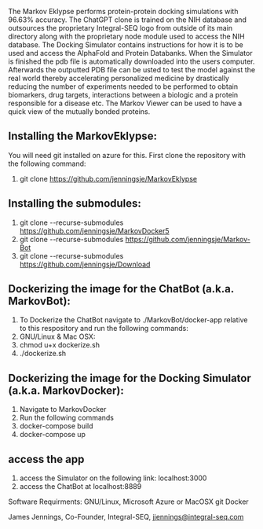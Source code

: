 The Markov Eklypse performs protein-protein docking simulations with 96.63% accuracy. The ChatGPT clone is trained on the NIH database and outsources the proprietary Integral-SEQ logo from outside of its 
main directory along with the proprietary node module used to access the NIH database.
The Docking Simulator contains instructions for how it is to be used and access the AlphaFold and Protein Databanks. When the Simulator is finished the pdb file is automatically downloaded into the
users computer. Afterwards the outputted PDB file can be usted to test the model against the real world thereby accelerating personalized medicine by drastically reducing the number of experiments needed to be performed to obtain biomarkers, drug targets, interactions between a biologic and 
a protein responsible for a disease etc. The Markov Viewer can be used to have a quick view of the mutually bonded proteins.

## Installing the MarkovEklypse:
You will need git installed on azure for this.
First clone the repository with the following command:
1. git clone https://github.com/jenningsje/MarkovEklypse

## Installing the submodules:
1. git clone --recurse-submodules https://github.com/jenningsje/MarkovDocker5
2. git clone --recurse-submodules https://github.com/jenningsje/Markov-Bot
2. git clone --recurse-submodules https://github.com/jenningsje/Download

## Dockerizing the image for the ChatBot (a.k.a. MarkovBot):
1. To Dockerize the ChatBot navigate to ./MarkovBot/docker-app relative to this respository and run the following commands:
2. GNU/Linux & Mac OSX:
3. chmod u+x dockerize.sh
4. ./dockerize.sh

## Dockerizing the image for the Docking Simulator (a.k.a. MarkovDocker):
1. Navigate to MarkovDocker
2. Run the following commands
3. docker-compose build
4. docker-compose up

## access the app
1. access the Simulator on the following link: localhost:3000
2. access the ChatBot at localhost:8889

Software Requirments:
GNU/Linux, Microsoft Azure or MacOSX
git
Docker

James Jennings, Co-Founder, Integral-SEQ, jjennings@integral-seq.com
